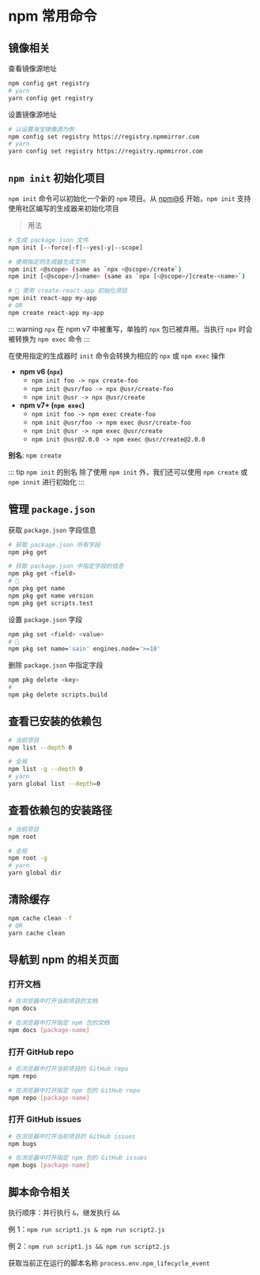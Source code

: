 # npm 常用命令

## 镜像相关

查看镜像源地址

```sh
npm config get registry
# yarn
yarn config get registry
```

设置镜像源地址

```sh
# 以设置淘宝镜像源为例
npm config set registry https://registry.npmmirror.com
# yarn
yarn config set registry https://registry.npmmirror.com
```

## `npm init` 初始化项目

`npm init` 命令可以初始化一个新的 `npm` 项目。从 [npm@6](https://github.com/npm/cli/blob/release/v6/CHANGELOG.md#new-feature-git-deps-and-npm-init-pkg) 开始，`npm init` 支持使用社区编写的生成器来初始化项目

> 用法

```sh
# 生成 package.json 文件
npm init [--force|-f|--yes|-y|--scope]

# 使用指定的生成器生成文件
npm init <@scope> (same as `npx <@scope>/create`)
npm init [<@scope>/]<name> (same as `npx [<@scope>/]create-<name>`)

# 🌰 使用 create-react-app 初始化项目
npm init react-app my-app
# OR
npm create react-app my-app
```

::: warning
`npx` 在 npm v7 中被重写，单独的 `npx` 包已被弃用。当执行 `npx` 时会被转换为 `npm exec` 命令
:::

在使用指定的生成器时 `init` 命令会转换为相应的 `npx` 或 `npm exec` 操作

- **npm v6 (`npx`)**
  - `npm init foo -> npx create-foo`
  - `npm init @usr/foo -> npx @usr/create-foo`
  - `npm init @usr -> npx @usr/create`
- **npm v7+ (`npm exec`)**
  - `npm init foo -> npm exec create-foo`
  - `npm init @usr/foo -> npm exec @usr/create-foo`
  - `npm init @usr -> npm exec @usr/create`
  - `npm init @usr@2.0.0 -> npm exec @usr/create@2.0.0`

**别名**: `npm create`

::: tip `npm init` 的别名
除了使用 `npm init` 外，我们还可以使用 `npm create` 或 `npm innit` 进行初始化
:::

## 管理 `package.json`

获取 `package.json` 字段信息

```sh
# 获取 package.json 所有字段
npm pkg get

# 获取 package.json 中指定字段的信息
npm pkg get <field>
# 🌰
npm pkg get name
npm pkg get name version
npm pkg get scripts.test
```

设置 `package.json` 字段

```sh
npm pkg set <field> <value>
# 🌰
npm pkg set name='sain' engines.node='>=18'
```

删除 `package.json` 中指定字段

```sh
npm pkg delete <key>
#         
npm pkg delete scripts.build
```

## 查看已安装的依赖包

```sh
# 当前项目
npm list --depth 0

# 全局
npm list -g --depth 0
# yarn
yarn global list --depth=0
```

## 查看依赖包的安装路径

```sh
# 当前项目
npm root

# 全局
npm root -g
# yarn
yarn global dir
```

## 清除缓存

```sh
npm cache clean -f
# OR
yarn cache clean
```

## 导航到 npm 的相关页面

### 打开文档

```sh
# 在浏览器中打开当前项目的文档
npm docs

# 在浏览器中打开指定 npm 包的文档
npm docs [package-name]
```

### 打开 GitHub repo

```sh
# 在浏览器中打开当前项目的 GitHub repo
npm repo

# 在浏览器中打开指定 npm 包的 GitHub repo
npm repo [package-name]
```

### 打开 GitHub issues

```sh
# 在浏览器中打开当前项目的 GitHub issues
npm bugs

# 在浏览器中打开指定 npm 包的 GitHub issues
npm bugs [package-name]
```

## 脚本命令相关

执行顺序：并行执行 `&`，继发执行 `&&`

例 1：`npm run script1.js & npm run script2.js`

例 2：`npm run script1.js && npm run script2.js`

获取当前正在运行的脚本名称 `process.env.npm_lifecycle_event`
